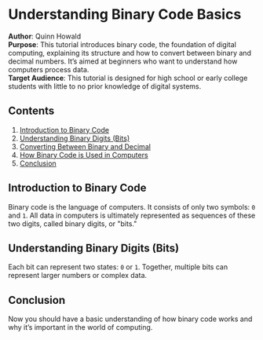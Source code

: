 # Understanding Binary Code Basics

**Author**: Quinn Howald  
**Purpose**: This tutorial introduces binary code, the foundation of digital computing, explaining its structure and how to convert between binary and decimal numbers. It’s aimed at beginners who want to understand how computers process data.  
**Target Audience**: This tutorial is designed for high school or early college students with little to no prior knowledge of digital systems.

## Contents
1. [Introduction to Binary Code](./README.md#introduction-to-binary-code)
2. [Understanding Binary Digits (Bits)](./README.md#understanding-binary-digits-bits)
3. [Converting Between Binary and Decimal](./binary_to_decimal.md)
4. [How Binary Code is Used in Computers](./binary_in_computing.md)
5. [Conclusion](./README.md#conclusion)

## Introduction to Binary Code
Binary code is the language of computers. It consists of only two symbols: `0` and `1`. All data in computers is ultimately represented as sequences of these two digits, called binary digits, or "bits."

## Understanding Binary Digits (Bits)
Each bit can represent two states: `0` or `1`. Together, multiple bits can represent larger numbers or complex data. 

## Conclusion
Now you should have a basic understanding of how binary code works and why it’s important in the world of computing.
